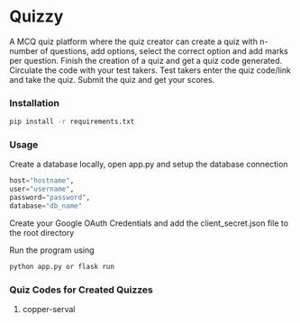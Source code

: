 # Quizzy

A MCQ quiz platform where the quiz creator can create a quiz with n-number of questions, add options, select the correct option and add marks per question. Finish the creation of a quiz and get a quiz code generated. Circulate the code with your test takers. Test takers enter the quiz code/link and take the quiz. Submit the quiz and get your scores.


### Installation

```bash
pip install -r requirements.txt
```

### Usage

Create a database locally, open app.py and setup the database connection
```python
host="hostname",
user="username",
password="password",
database="db_name"
```

Create your Google OAuth Credentials and add the client_secret.json file to the root directory


Run the program using 
```bash
python app.py or flask run
```

### Quiz Codes for Created Quizzes
1. copper-serval
